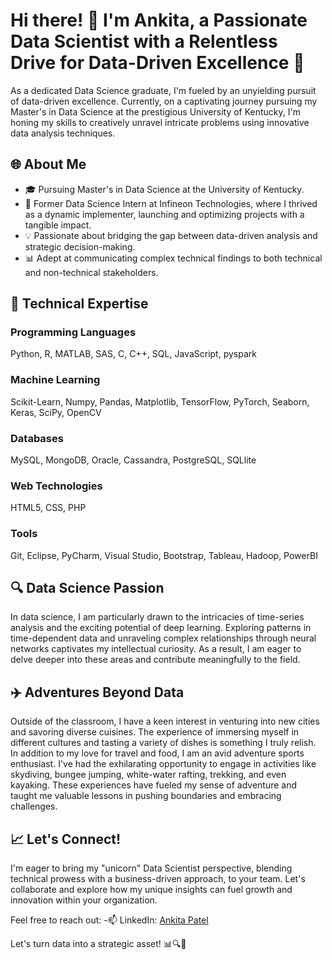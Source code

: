 
# Hi there! 👋 I'm Ankita, a Passionate Data Scientist with a Relentless Drive for Data-Driven Excellence 🚀

As a dedicated Data Science graduate, I'm fueled by an unyielding pursuit of data-driven excellence. Currently, on a captivating journey pursuing my Master's in Data Science at the prestigious University of Kentucky, I'm honing my skills to creatively unravel intricate problems using innovative data analysis techniques.

## 🌐 About Me

- 🎓 Pursuing Master's in Data Science at the University of Kentucky.
- 💼 Former Data Science Intern at Infineon Technologies, where I thrived as a dynamic implementer, launching and optimizing projects with a tangible impact.
- 💡 Passionate about bridging the gap between data-driven analysis and strategic decision-making.
- 📊 Adept at communicating complex technical findings to both technical and non-technical stakeholders.

## 💼 Technical Expertise

### Programming Languages
Python, R, MATLAB, SAS, C, C++, SQL, JavaScript, pyspark

### Machine Learning
Scikit-Learn, Numpy, Pandas, Matplotlib, TensorFlow, PyTorch, Seaborn, Keras, SciPy, OpenCV

### Databases
MySQL, MongoDB, Oracle, Cassandra, PostgreSQL, SQLlite

### Web Technologies
HTML5, CSS, PHP

### Tools
Git, Eclipse, PyCharm, Visual Studio, Bootstrap, Tableau, Hadoop, PowerBI


## 🔍 Data Science Passion

In data science, I am particularly drawn to the intricacies of time-series analysis and the exciting potential of deep learning. Exploring patterns in time-dependent data and unraveling complex relationships through neural networks captivates my intellectual curiosity. As a result, I am eager to delve deeper into these areas and contribute meaningfully to the field.

## ✈️ Adventures Beyond Data

Outside of the classroom, I have a keen interest in venturing into new cities and savoring diverse cuisines. The experience of immersing myself in different cultures and tasting a variety of dishes is something I truly relish. In addition to my love for travel and food, I am an avid adventure sports enthusiast. I've had the exhilarating opportunity to engage in activities like skydiving, bungee jumping, white-water rafting, trekking, and even kayaking. These experiences have fueled my sense of adventure and taught me valuable lessons in pushing boundaries and embracing challenges.

## 📈 Let's Connect!

I'm eager to bring my "unicorn" Data Scientist perspective, blending technical prowess with a business-driven approach, to your team. Let's collaborate and explore how my unique insights can fuel growth and innovation within your organization.

Feel free to reach out:
-📫 LinkedIn: [Ankita Patel](https://www.linkedin.com/in/ankiita-patel-/)


Let's turn data into a strategic asset! 📊🔍🚀

<!--
### Hi there 👋
**agpa242/agpa242** is a ✨ _special_ ✨ repository because its `README.md` (this file) appears on your GitHub profile.

Here are some ideas to get you started:

- 🔭 I’m currently working on ...
- 🌱 I’m currently learning ...
- 👯 I’m looking to collaborate on ...
- 🤔 I’m looking for help with ...
- 💬 Ask me about ...
- 📫 How to reach me: ...
- 😄 Pronouns: ...
- ⚡ Fun fact: ...
-->
